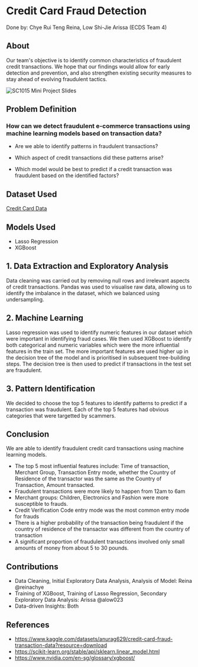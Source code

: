 # Credit Card Fraud Detection
Done by: Chye Rui Teng Reina, Low Shi-Jie Arissa (ECDS Team 4)

## About
Our team's objective is to identify common characteristics of fraudulent credit transactions. We hope that our findings would allow for early detection and prevention, and also strengthen existing security measures to stay ahead of evolving fraudulent tactics. 

![SC1015 Mini Project Slides](https://github.com/user-attachments/assets/87b26e0d-96e3-4dfb-994c-bc9fe839fb28)


## Problem Definition
### How can we detect fraudulent e-commerce transactions using machine learning models based on transaction data?
- Are we able to identify patterns in fraudulent transactions?

- Which aspect of credit transactions did these patterns arise?

- Which model would be best to predict if a credit transaction was fraudulent based on the identified factors?

## Dataset Used
[Credit Card Data](https://entuedu-my.sharepoint.com/:x:/g/personal/alow023_e_ntu_edu_sg/EejhPRwZaxJPllHsHOzpKFoBp9jSAyNFBeQ6vifMYkJVEw?e=RxOcpB)

## Models Used
- Lasso Regression
- XGBoost

## 1. Data Extraction and Exploratory Analysis
Data cleaning was carried out by removing null rows and irrelevant aspects of credit transactions. Pandas was used to visualise raw data, allowing us to identify the imbalance in the dataset, which we balanced using undersampling. 

## 2. Machine Learning 
Lasso regression was used to identify numeric features in our dataset which were important in identifying fraud cases. We then used XGBoost to identify both categorical and numeric variables which were the more influential features in the train set. The more important features are used higher up in the decision tree of the model and is prioritised in subsequent tree-building steps. The decision tree is then used to predict if transactions in the test set are fraudulent. 

## 3. Pattern Identification
We decided to choose the top 5 features to identify patterns to predict if a transaction was fraudulent. Each of the top 5 features had obvious categories that were targetted by scammers. 

## Conclusion
We are able to identify fraudulent credit card transactions using machine learning models. 
- The top 5 most influential features include: Time of transaction, Merchant Group, Transaction Entry mode, whether the Country of Residence of the transactor was the same as the Country of Transaction, Amount transacted.
- Fraudulent transactions were more likely to happen from 12am to 6am
- Merchant groups: Children, Electronics and Fashion were more susceptible to frauds.
- Credit Verification Code entry mode was the most common entry mode for frauds
- There is a higher probability of the transaction being fraudulent if the country of residence of the transactor was different from the country of transaction
- A significant proportion of fraudulent transactions involved only small amounts of money from about 5 to 30 pounds. 

## Contributions
- Data Cleaning, Initial Exploratory Data Analysis, Analysis of Model: Reina @reinachye
- Training of XGBoost, Training of Lasso Regression, Secondary Exploratory Data Analysis: Arissa @alow023
- Data-driven Insights: Both

## References
- https://www.kaggle.com/datasets/anurag629/credit-card-fraud-transaction-data?resource=download
- https://scikit-learn.org/stable/api/sklearn.linear_model.html
- https://www.nvidia.com/en-sg/glossary/xgboost/

  
